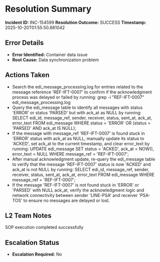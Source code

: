 # Resolution Summary

**Incident ID:** INC-154599
**Resolution Outcome:** SUCCESS
**Timestamp:** 2025-10-20T01:55:50.881042

## Error Details
- **Error Identified:** Container data issue
- **Root Cause:** Data synchronization problem

## Actions Taken
- Search the edi_message_processing.log for entries related to the message reference 'REF-IFT-0007' to confirm if the acknowledgment process was delayed or failed by running: grep -i "REF-IFT-0007" edi_message_processing.log
- Query the edi_message table to identify all messages with status 'ERROR' or status 'PARSED' but with ack_at as NULL by running: SELECT edi_id, message_ref, sender, receiver, status, sent_at, ack_at, error_text FROM edi_message WHERE status = 'ERROR' OR (status = 'PARSED' AND ack_at IS NULL);
- If the message with message_ref 'REF-IFT-0007' is found stuck in 'ERROR' status with ack_at as NULL, manually update its status to 'ACKED', set ack_at to the current timestamp, and clear error_text by running: UPDATE edi_message SET status = 'ACKED', ack_at = NOW(), error_text = NULL WHERE message_ref = 'REF-IFT-0007';
- After manual acknowledgment update, re-query the edi_message table to verify that the message 'REF-IFT-0007' status is now 'ACKED' and ack_at is not NULL by running: SELECT edi_id, message_ref, sender, receiver, status, sent_at, ack_at, error_text FROM edi_message WHERE message_ref = 'REF-IFT-0007';
- If the message 'REF-IFT-0007' is not found stuck in 'ERROR' or 'PARSED' with NULL ack_at, verify the acknowledgment logic and network connectivity between sender 'LINE-PSA' and receiver 'PSA-TOS' to ensure no messages are delayed or lost.

## L2 Team Notes
SOP execution completed successfully

## Escalation Status
- **Escalation Required:** No
